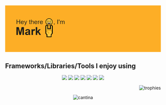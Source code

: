<p align="center">
  <img alt="banner" src="./assets/banner.png"</img>
</p>

## Frameworks/Libraries/Tools I enjoy using

<p align="center">  
  <img  src="https://readme-components.vercel.app/api?component=logo&logo=react&animation=spin&fill=000000&textfill=fdae26&svgfill=15d8fe">  
  <img  src="https://readme-components.vercel.app/api?component=logo&logo=typescript&fill=000000&textfill=fdae26&svgfill=2d79c7">
  <img  src="https://readme-components.vercel.app/api?component=logo&logo=next.js&fill=000000&textfill=fdae26&svgfill=ffffff">
  <!--- <img  src="https://readme-components.vercel.app/api?component=logo&logo=three.js&fill=000000&textfill=fdae26&svgfill=ffffff"> --->
  <!--- <img  src="https://readme-components.vercel.app/api?component=logo&logo=vite&fill=000000&textfill=fdae26&svgfill=646cff">  --->
  <img  src="https://readme-components.vercel.app/api?component=logo&logo=python&animation=spin&fill=000000&textfill=fdae26&svgfill=3776AB">
  <img  src="https://readme-components.vercel.app/api?component=logo&logo=flask&fill=000000&textfill=fdae26&svgfill=ffffff">
  <img  src="https://readme-components.vercel.app/api?component=logo&logo=firebase&fill=000000&textfill=fdae26&svgfill=ffca28">
  <img  src="https://readme-components.vercel.app/api?component=logo&logo=socket.io&fill=000000&textfill=fdae26&svgfill=ffffff">
  <!--- <img  src="https://readme-components.vercel.app/api?component=logo&logo=express&fill=000000&textfill=fdae26&svgfill=ffffff"> --->
  
</p>

<p align="right">
  <img alt="trophies" src="https://github-profile-trophy.vercel.app/?username=m-foskett&theme=juicyfresh&margin-w=15&no-bg=true&title=Repositories,Commits,Stars" />
</p>
<p align="center">
  <img alt="cantina" width="125px" src="https://user-images.githubusercontent.com/39360732/233834356-c695028d-4d2e-45c4-9129-e9c6da40e207.gif"</img>
</p>



